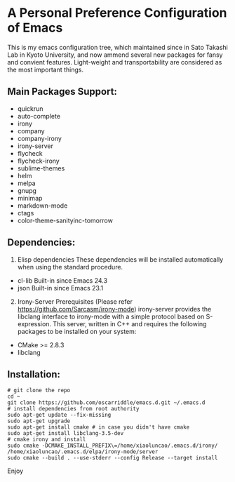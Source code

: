 # A Personal Preference Configuration of Emacs
  This is my emacs configuration tree, which maintained since in 
Sato Takashi Lab in Kyoto University, and now ammend several new packages 
for fansy and convient features. Light-weight and transportability are 
considered as the most important things. 

Main Packages Support:
-
*  quickrun
*  auto-complete
*  irony
*  company
*  company-irony
*  irony-server
*  flycheck
*  flycheck-irony
*  sublime-themes
*  helm
*  melpa
*  gnupg
*  minimap
*  markdown-mode
*  ctags
*  color-theme-sanityinc-tomorrow

Dependencies:
-
1) Elisp dependencies
These dependencies will be installed automatically when using the
standard procedure.

* cl-lib	Built-in since Emacs 24.3
* json	Built-in since Emacs 23.1

2) Irony-Server Prerequisites (Please refer https://github.com/Sarcasm/irony-mode)
irony-server provides the libclang interface to irony-mode with a simple protocol based on S-expression. This server, written in C++ and requires the following packages to be installed on your system:

* CMake >= 2.8.3
* libclang

Installation:
-
```shell
# git clone the repo
cd ~
git clone https://github.com/oscarriddle/emacs.d.git ~/.emacs.d
# install dependencies from root authority
sudo apt-get update --fix-missing
sudo apt-get upgrade
sudo apt-get install cmake # in case you didn't have cmake
sudo apt-get install libclang-3.5-dev
# cmake irony and install
sudo cmake -DCMAKE_INSTALL_PREFIX\=/home/xiaoluncao/.emacs.d/irony/ /home/xiaoluncao/.emacs.d/elpa/irony-mode/server
sudo cmake --build . --use-stderr --config Release --target install
```

Enjoy
